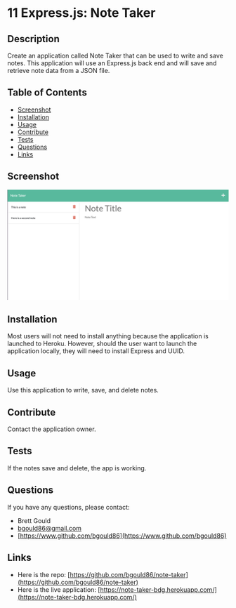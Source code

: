# 11 Express.js: Note Taker

## Description

Create an application called Note Taker that can be used to write and save notes. This application will use an Express.js back end and will save and retrieve note data from a JSON file.

## Table of Contents

- [Screenshot](#screenshot)
- [Installation](#installation)
- [Usage](#usage)
- [Contribute](#contribute)
- [Tests](#tests)
- [Questions](#questions)
- [Links](#links)

## Screenshot

![This note taker application allows the user to write, save, and delete notes.](./images/screenshot.png)

## Installation

Most users will not need to install anything because the application is launched to Heroku. However, should the user want to launch the application locally, they will need to install Express and UUID.

## Usage

Use this application to write, save, and delete notes.

## Contribute

Contact the application owner.

## Tests

If the notes save and delete, the app is working.

## Questions

If you have any questions, please contact:

- Brett Gould
- bgould86@gmail.com
- [https://www.github.com/bgould86](https://www.github.com/bgould86)

## Links

- Here is the repo: [https://github.com/bgould86/note-taker](https://github.com/bgould86/note-taker)
- Here is the live application: [https://note-taker-bdg.herokuapp.com/](https://note-taker-bdg.herokuapp.com/)
